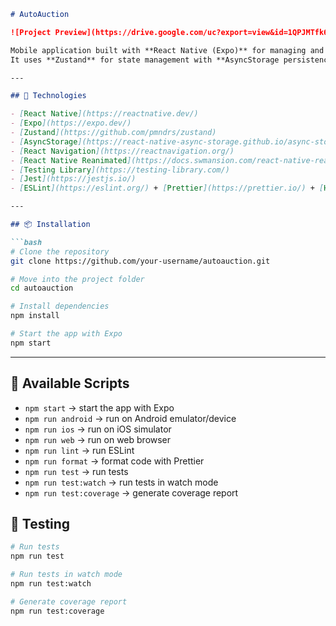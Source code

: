 ````markdown
# AutoAuction

![Project Preview](https://drive.google.com/uc?export=view&id=1QPJMTfk6NiYWgswb47cSkuK1WyKaKd5P)

Mobile application built with **React Native (Expo)** for managing and browsing auction vehicles.  
It uses **Zustand** for state management with **AsyncStorage persistence**, and provides custom hooks for data fetching and pagination.

---

## 🚀 Technologies

- [React Native](https://reactnative.dev/)
- [Expo](https://expo.dev/)
- [Zustand](https://github.com/pmndrs/zustand)
- [AsyncStorage](https://react-native-async-storage.github.io/async-storage/)
- [React Navigation](https://reactnavigation.org/)
- [React Native Reanimated](https://docs.swmansion.com/react-native-reanimated/)
- [Testing Library](https://testing-library.com/)
- [Jest](https://jestjs.io/)
- [ESLint](https://eslint.org/) + [Prettier](https://prettier.io/) + [Husky](https://typicode.github.io/husky)

---

## 📦 Installation

```bash
# Clone the repository
git clone https://github.com/your-username/autoauction.git

# Move into the project folder
cd autoauction

# Install dependencies
npm install

# Start the app with Expo
npm start
````

---

## 📱 Available Scripts

* `npm start` → start the app with Expo
* `npm run android` → run on Android emulator/device
* `npm run ios` → run on iOS simulator
* `npm run web` → run on web browser
* `npm run lint` → run ESLint
* `npm run format` → format code with Prettier
* `npm run test` → run tests
* `npm run test:watch` → run tests in watch mode
* `npm run test:coverage` → generate coverage report


## 🧪 Testing

```bash
# Run tests
npm run test

# Run tests in watch mode
npm run test:watch

# Generate coverage report
npm run test:coverage
```
